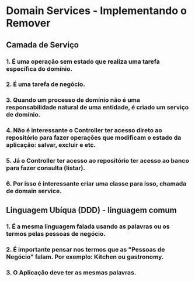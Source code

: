 # Domain Services - Implementando o Remover
## Camada de Serviço
### 1. É uma operação sem estado que realiza uma tarefa específica do domínio.
### 2. É uma tarefa de negócio.
### 3. Quando um processo de domínio não é uma responsabilidade natural de uma entidade, é criado um serviço de domínio.
### 4. Não é interessante o Controller ter acesso direto ao repositório para fazer operações que modificam o estado da aplicação: salvar, excluir e etc.
### 5. Já o Controller ter acesso ao repositório ter acesso ao banco para fazer consulta (listar).
### 6. Por isso é interessante criar uma classe para isso, chamada de domain service.

## Linguagem Ubíqua (DDD) - linguagem comum
### 1. É a mesma linguagem falada usando as palavras ou os termos pelas pessoas de negócio.
### 2. É importante pensar nos termos que as "Pessoas de Negócio" falam. Por exemplo: Kitchen ou gastronomy.
### 3. O Aplicação deve ter as mesmas palavras.